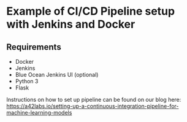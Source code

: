 # Example of CI/CD Pipeline setup with Jenkins and Docker

## Requirements
* Docker
* Jenkins
* Blue Ocean Jenkins UI (optional)
* Python 3
* Flask

Instructions on how to set up pipeline can be found on our blog here:
 https://a42labs.io/setting-up-a-continuous-integration-pipeline-for-machine-learning-models